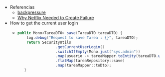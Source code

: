 - Referencias
	- [backpressure](https://medium.com/@jayphelps/backpressure-explained-the-flow-of-data-through-software-2350b3e77ce7)
	- [Why Netflix Needed to Create Failure](https://www.gremlin.com/chaos-monkey/the-origin-of-chaos-monkey/)
- How to get the current user login
	- ```java
	  public Mono<TareaDTO> save(TareaDTO tareaDTO) {
	      log.debug("Request to save Tarea : {}", tareaDTO);
	      return SecurityUtils
	                   .getCurrentUserLogin()
	                   .switchIfEmpty(Mono.just("sys.admin"))
	                   .map(usuario -> tareaMapper.toEntity(tareaDTO.usuario(usuario)))
	                   .flatMap(tareaRepository::save)
	                   .map(tareaMapper::toDto);
	     }
	  ```